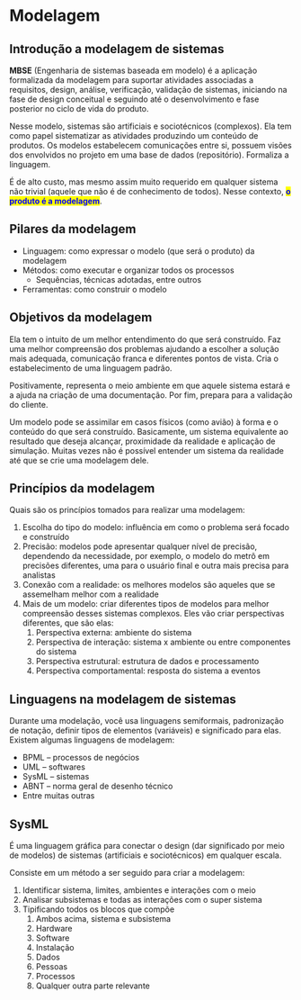 # Modelagem

## Introdução a modelagem de sistemas&#x20;

**MBSE** (Engenharia de sistemas baseada em modelo) é a aplicação formalizada da modelagem para suportar atividades associadas a requisitos, design, análise, verificação, validação de sistemas, iniciando na fase de design conceitual e seguindo até o desenvolvimento e fase posterior no ciclo de vida do produto.&#x20;

Nesse modelo, sistemas são artificiais e sociotécnicos (complexos). Ela tem como papel sistematizar as atividades produzindo um conteúdo de produtos. Os modelos estabelecem comunicações entre si, possuem visões dos envolvidos no projeto em uma base de dados (repositório). Formaliza a linguagem.&#x20;

É de alto custo, mas mesmo assim muito requerido em qualquer sistema não trivial (aquele que não é de conhecimento de todos). Nesse contexto, <mark style="color:blue;">**o produto é a modelagem**</mark>.&#x20;

## Pilares da modelagem&#x20;

* Linguagem: como expressar o modelo (que será o produto) da modelagem&#x20;
* Métodos: como executar e organizar todos os processos&#x20;
  * Sequências, técnicas adotadas, entre outros&#x20;
* Ferramentas: como construir o modelo&#x20;

## Objetivos da modelagem&#x20;

Ela tem o intuito de um melhor entendimento do que será construído. Faz uma melhor compreensão dos problemas ajudando a escolher a solução mais adequada, comunicação franca e diferentes pontos de vista. Cria o estabelecimento de uma linguagem padrão.&#x20;

Positivamente, representa o meio ambiente em que aquele sistema estará e a ajuda na criação de uma documentação. Por fim, prepara para a validação do cliente.&#x20;

Um modelo pode se assimilar em casos físicos (como avião) à forma e o conteúdo do que será construído. Basicamente, um sistema equivalente ao resultado que deseja alcançar, proximidade da realidade e aplicação de simulação. Muitas vezes não é possível entender um sistema da realidade até que se crie uma modelagem dele.&#x20;

## Princípios da modelagem&#x20;

Quais são os princípios tomados para realizar uma modelagem:&#x20;

1. Escolha do tipo do modelo: influência em como o problema será focado e construído&#x20;
2. Precisão: modelos pode apresentar qualquer nível de precisão, dependendo da necessidade, por exemplo, o modelo do metrô em precisões diferentes, uma para o usuário final e outra mais precisa para analistas&#x20;
3. Conexão com a realidade: os melhores modelos são aqueles que se assemelham melhor com a realidade&#x20;
4. Mais de um modelo: criar diferentes tipos de modelos para melhor compreensão desses sistemas complexos. Eles vão criar perspectivas diferentes, que são elas:&#x20;
   1. Perspectiva externa: ambiente do sistema&#x20;
   2. Perspectiva de interação: sistema x ambiente ou entre componentes do sistema&#x20;
   3. Perspectiva estrutural: estrutura de dados e processamento&#x20;
   4. Perspectiva comportamental: resposta do sistema a eventos&#x20;

## Linguagens na modelagem de sistemas&#x20;

Durante uma modelação, você usa linguagens semiformais, padronização de notação, definir tipos de elementos (variáveis) e significado para elas. Existem algumas linguagens de modelagem:&#x20;

* BPML – processos de negócios&#x20;
* UML – softwares&#x20;
* SysML – sistemas&#x20;
* ABNT – norma geral de desenho técnico&#x20;
* Entre muitas outras&#x20;

## SysML&#x20;

É uma linguagem gráfica para conectar o design (dar significado por meio de modelos) de sistemas (artificiais e sociotécnicos) em qualquer escala.&#x20;

Consiste em um método a ser seguido para criar a modelagem:&#x20;

1. Identificar sistema, limites, ambientes e interações com o meio&#x20;
2. Analisar subsistemas e todas as interações com o super sistema&#x20;
3. Tipificando todos os blocos que compõe&#x20;
   1. Ambos acima, sistema e subsistema&#x20;
   2. Hardware&#x20;
   3. Software&#x20;
   4. Instalação&#x20;
   5. Dados&#x20;
   6. Pessoas&#x20;
   7. Processos&#x20;
   8. Qualquer outra parte relevante&#x20;
